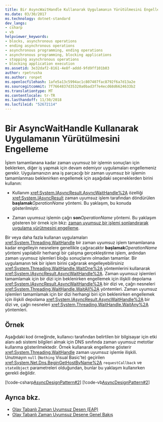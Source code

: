 ```yaml
---
title: Bir AsyncWaitHandle Kullanarak Uygulamanın Yürütülmesini Engelleme
ms.date: 03/30/2017
ms.technology: dotnet-standard
dev_langs:
- csharp
- vb
helpviewer_keywords:
- blocks, asynchronous operations
- ending asynchronous operations
- asynchronous programming, ending operations
- asynchronous programming, blocking applications
- stopping asynchronous operations
- blocking application execution
ms.assetid: 3e32daf2-8161-4e8f-addd-9fd9ff101b03
author: rpetrusha
ms.author: ronpet
ms.openlocfilehash: 1afe5a13c5994ac1c807407fac8792f6a7d13a2e
ms.sourcegitcommit: 7f7664837d35320a0bad3f7e4ecd68d6624633b2
ms.translationtype: MT
ms.contentlocale: tr-TR
ms.lasthandoff: 11/30/2018
ms.locfileid: "52672114"
---
```

# <a name="blocking-application-execution-using-an-asyncwaithandle"></a>Bir AsyncWaitHandle Kullanarak Uygulamanın Yürütülmesini Engelleme
İşlem tamamlanana kadar zaman uyumsuz bir işlemin sonuçları için beklerken, diğer iş yapmak için devam edemiyor uygulamaları engellemeniz gerekir. Uygulamanızın ana iş parçacığı bir zaman uyumsuz bir işlemin tamamlanması beklenirken engellemek için aşağıdaki seçeneklerden birini kullanın:  
  
-   Kullanım <xref:System.IAsyncResult.AsyncWaitHandle%2A> özelliği <xref:System.IAsyncResult> zaman uyumsuz işlem tarafından döndürülen **başlamak**_OperationName_ yöntemi. Bu yaklaşım, bu konuda gösterilmiştir.  
  
-   Zaman uyumsuz işlemin çağrı **son**_OperationName_ yöntemi. Bu yaklaşım gösteren bir örnek için bkz: [zaman uyumsuz bir işlemi sonlandırarak uygulama yürütmesini engelleme](../../../docs/standard/asynchronous-programming-patterns/blocking-application-execution-by-ending-an-async-operation.md).  
  
 Bir veya daha fazla kullanan uygulamaları <xref:System.Threading.WaitHandle> bir zaman uyumsuz işlem tamamlanana kadar engelleyin nesnelere genellikle çağıracaktır **başlamak**_OperationName_ yöntemi yapılabilir herhangi bir çalışma gerçekleştirme işlem, ardından zaman uyumsuz işlemleri bloğu sonuçlarını olmadan tamamlar. Bir uygulamanın tek bir işlem birini çağırarak engelleyebilirsiniz <xref:System.Threading.WaitHandle.WaitOne%2A> yöntemlerini kullanarak <xref:System.IAsyncResult.AsyncWaitHandle%2A>. Zaman uyumsuz işlemleri tamamlamak için bir dizi için beklenirken engellemek için ilişkili depolama <xref:System.IAsyncResult.AsyncWaitHandle%2A> bir dizi ve, çağrı nesneleri <xref:System.Threading.WaitHandle.WaitAll%2A> yöntemleri. Zaman uyumsuz işlemleri tamamlamak için bir dizi herhangi biri için beklenirken engellemek için ilişkili depolama <xref:System.IAsyncResult.AsyncWaitHandle%2A> bir dizi ve, çağrı nesneleri <xref:System.Threading.WaitHandle.WaitAny%2A> yöntemleri.  
  
## <a name="example"></a>Örnek  
 Aşağıdaki kod örneğinde, kullanıcı tarafından belirtilen bir bilgisayar için etki alanı adı sistemi bilgileri almak için DNS sınıfında zaman uyumsuz metotlar kullanma gösterilmektedir. Örnek kullanarak engelleme gösterir <xref:System.Threading.WaitHandle> zaman uyumsuz işlemle ilişkili. Unutmayın `null` (`Nothing` Visual Basic'te) geçirilen <xref:System.Net.Dns.BeginGetHostByName%2A> `requestCallback` ve `stateObject` parametreleri olduğundan, bunlar bu yaklaşım kullanırken gerekli değildir.  
  
 [!code-csharp[AsyncDesignPattern#2](../../../samples/snippets/csharp/VS_Snippets_CLR/AsyncDesignPattern/CS/Async_EndBlockWait.cs#2)]
 [!code-vb[AsyncDesignPattern#2](../../../samples/snippets/visualbasic/VS_Snippets_CLR/AsyncDesignPattern/VB/Async_EndBlockWait.vb#2)]  
  
## <a name="see-also"></a>Ayrıca bkz.

- [Olay Tabanlı Zaman Uyumsuz Desen (EAP)](../../../docs/standard/asynchronous-programming-patterns/event-based-asynchronous-pattern-eap.md)  
- [Olay Tabanlı Zaman Uyumsuz Desene Genel Bakış](../../../docs/standard/asynchronous-programming-patterns/event-based-asynchronous-pattern-overview.md)
